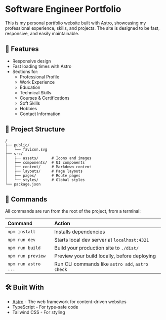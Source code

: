 # Software Engineer Portfolio

This is my personal portfolio website built with [Astro](https://astro.build), showcasing my professional experience, skills, and projects. The site is designed to be fast, responsive, and easily maintainable.

## 🚀 Features

- Responsive design
- Fast loading times with Astro
- Sections for:
  - Professional Profile
  - Work Experience
  - Education
  - Technical Skills
  - Courses & Certifications
  - Soft Skills
  - Hobbies
  - Contact Information

## 🎨 Project Structure

```text
/
├── public/
│   └── favicon.svg
├── src/
│   ├── assets/      # Icons and images
│   ├── components/  # UI components
│   ├── content/     # Markdown content
│   ├── layouts/     # Page layouts
│   ├── pages/       # Route pages
│   └── styles/      # Global styles
└── package.json
```

## 🧞 Commands

All commands are run from the root of the project, from a terminal:

| Command             | Action                                           |
| :------------------ | :----------------------------------------------- |
| `npm install`       | Installs dependencies                            |
| `npm run dev`       | Starts local dev server at `localhost:4321`      |
| `npm run build`     | Build your production site to `./dist/`          |
| `npm run preview`   | Preview your build locally, before deploying     |
| `npm run astro ...` | Run CLI commands like `astro add`, `astro check` |

## 🛠️ Built With

- [Astro](https://astro.build) - The web framework for content-driven websites
- TypeScript - For type-safe code
- Tailwind CSS - For styling
